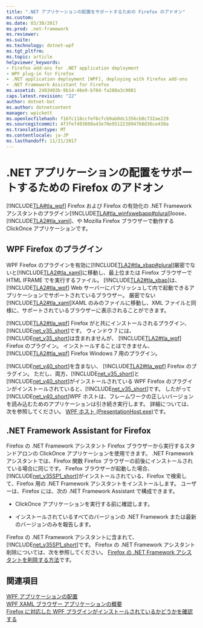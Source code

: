 ```yaml
---
title: ".NET アプリケーションの配置をサポートするための Firefox のアドオン"
ms.custom: 
ms.date: 03/30/2017
ms.prod: .net-framework
ms.reviewer: 
ms.suite: 
ms.technology: dotnet-wpf
ms.tgt_pltfrm: 
ms.topic: article
helpviewer_keywords:
- Firefox add-ons for .NET application deployment
- WPF plug-in for Firefox
- .NET application deployment [WPF], deploying with Firefox add-ons
- .NET Framework Assistant for Firefox
ms.assetid: 2403403b-9b14-48e9-b70d-fa288a3c9081
caps.latest.revision: "22"
author: dotnet-bot
ms.author: dotnetcontent
manager: wpickett
ms.openlocfilehash: f16fc118ccfef6cfcb9ab0dc1356cb0c732ae229
ms.sourcegitcommit: 4f3fef493080a43e70e951223894768d36ce430a
ms.translationtype: MT
ms.contentlocale: ja-JP
ms.lasthandoff: 11/21/2017
---
```

# <a name="firefox-add-ons-to-support-net-application-deployment"></a>.NET アプリケーションの配置をサポートするための Firefox のアドオン
[!INCLUDE[TLA#tla_wpf](../../../../includes/tlasharptla-wpf-md.md)] Firefox および Firefox の有効化の .NET Framework アシスタントのプラグイン[!INCLUDE[TLA#tla_winfxwebapp#plural](../../../../includes/tlasharptla-winfxwebappsharpplural-md.md)]loose、 [!INCLUDE[TLA2#tla_xaml](../../../../includes/tla2sharptla-xaml-md.md)]、や Mozilla Firefox ブラウザーで動作する ClickOnce アプリケーションです。  
  
## <a name="wpf-plug-in-for-firefox"></a>WPF Firefox のプラグイン  
 WPF Firefox のプラグインを有効に[!INCLUDE[TLA2#tla_xbap#plural](../../../../includes/tla2sharptla-xbapsharpplural-md.md)]厳密でないと[!INCLUDE[TLA2#tla_xaml](../../../../includes/tla2sharptla-xaml-md.md)]に移動し、最上位または Firefox ブラウザーで HTML IFRAME でを実行するファイル。 [!INCLUDE[TLA2#tla_xbap](../../../../includes/tla2sharptla-xbap-md.md)]は、 [!INCLUDE[TLA2#tla_wpf](../../../../includes/tla2sharptla-wpf-md.md)] Web サーバーにパブリッシュして内で起動できるアプリケーションでサポートされているブラウザー。 厳密でない[!INCLUDE[TLA2#tla_xaml](../../../../includes/tla2sharptla-xaml-md.md)]XAML のみのファイルに移動し、XML ファイルと同様に、サポートされているブラウザーに表示されることができます。  
  
 [!INCLUDE[TLA2#tla_wpf](../../../../includes/tla2sharptla-wpf-md.md)] Firefox がと共にインストールされるプラグイン、[!INCLUDE[net_v35_short](../../../../includes/net-v35-short-md.md)]です。 ウィンドウ 7 には、[!INCLUDE[net_v35_short](../../../../includes/net-v35-short-md.md)]は含まれませんが、 [!INCLUDE[TLA2#tla_wpf](../../../../includes/tla2sharptla-wpf-md.md)] Firefox のプラグイン。 インストールすることはできません、 [!INCLUDE[TLA2#tla_wpf](../../../../includes/tla2sharptla-wpf-md.md)] Firefox Windows 7 用のプラグイン。  
  
 [!INCLUDE[net_v40_short](../../../../includes/net-v40-short-md.md)]を含まない、 [!INCLUDE[TLA2#tla_wpf](../../../../includes/tla2sharptla-wpf-md.md)] Firefox のプラグイン。 ただし、両方、[!INCLUDE[net_v35_short](../../../../includes/net-v35-short-md.md)]と[!INCLUDE[net_v40_short](../../../../includes/net-v40-short-md.md)]がインストールされている WPF Firefox のプラグインがインストールされていると、[!INCLUDE[net_v35_short](../../../../includes/net-v35-short-md.md)]です。 したがって[!INCLUDE[net_v40_short](../../../../includes/net-v40-short-md.md)]WPF ホストは、フレームワークの正しいバージョンを読み込むためのアプリケーションは引き続き実行します。 詳細については、次を参照してください。 [WPF ホスト (PresentationHost.exe)](../../../../docs/framework/wpf/app-development/wpf-host-presentationhost-exe.md)です。  
  
## <a name="net-framework-assistant-for-firefox"></a>.NET Framework Assistant for Firefox  
 Firefox の .NET Framework アシスタント Firefox ブラウザーから実行するスタンドアロンの ClickOnce アプリケーションを使用できます。 .NET Framework アシスタントでは、Firefox 関数 Firefox ブラウザーの前後にインストールされている場合に同じです。 Firefox ブラウザーが起動した場合、[!INCLUDE[net_v35SP1_short](../../../../includes/net-v35sp1-short-md.md)]がインストールされている、Firefox で検索して、Firefox 用の .NET Framework アシスタントをインストールします。 ユーザーは、Firefox には、次の .NET Framework Assistant で構成できます。  
  
-   ClickOnce アプリケーションを実行する前に確認します。  
  
-   インストールされているすべてのバージョンの .NET Framework または最新のバージョンのみを報告します。  
  
 Firefox の .NET Framework アシスタントに含まれて、[!INCLUDE[net_v35SP1_short](../../../../includes/net-v35sp1-short-md.md)]です。 Firefox の .NET Framework アシスタント削除については、次を参照してください。 [Firefox の .NET Framework アシスタントを削除する方法](http://go.microsoft.com/fwlink/?LinkId=177944)です。  
  
## <a name="see-also"></a>関連項目  
 [WPF アプリケーションの配置](../../../../docs/framework/wpf/app-development/deploying-a-wpf-application-wpf.md)  
 [WPF XAML ブラウザー アプリケーションの概要](../../../../docs/framework/wpf/app-development/wpf-xaml-browser-applications-overview.md)  
 [Firefox に対応した WPF プラグインがインストールされているかどうかを確認する](../../../../docs/framework/wpf/app-development/how-to-detect-whether-the-wpf-plug-in-for-firefox-is-installed.md)
